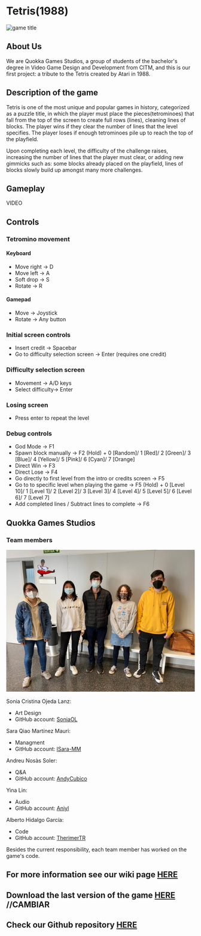 # Tetris(1988)

![game title](https://i0.wp.com/reliveandplay.com/wp-content/uploads/tetris-arcade-portada.jpg?fit=1167%2C723)

## About Us

We are Quokka Games Studios, a group of students of the bachelor's degree in Video Game Design and Development from CITM, and this is our first project: a tribute to the Tetris created by Atari in 1988.

## Description of the game

Tetris is one of the most unique and popular games in history, categorized as a puzzle title, in which the player must place the pieces(tetrominoes) that fall from the top of the screen to create full rows (lines), cleaning lines of blocks. The player wins if they clear the number of lines that the level specifies. The player loses if enough tetrominoes pile up to reach the top of the playfield.

Upon completing each level, the difficulty of the challenge raises, increasing the number of lines that the player must clear, or adding new gimmicks such as: some blocks already placed on the playfield, lines of blocks slowly build up amongst many more challenges.


## Gameplay

VIDEO


## Controls

### Tetromino movement

#### Keyboard
* Move right -> D
* Move left -> A
* Soft drop -> S
* Rotate -> R

#### Gamepad
* Move -> Joystick
* Rotate -> Any button 
### Initial screen controls

* Insert credit -> Spacebar 
* Go to difficulty selection screen -> Enter (requires one credit)

### Difficulty selection screen
* Movement -> A/D keys
* Select difficulty-> Enter

### Losing screen
* Press enter to repeat the level


### Debug controls
* God Mode -> F1
* Spawn block manually -> F2 (Hold) + 0 [Random]/ 1 [Red]/ 2 [Green]/ 3 [Blue]/ 4 [Yellow]/ 5 [Pink]/ 6 [Cyan]/ 7 [Orange] 
* Direct Win -> F3
* Direct Lose -> F4
* Go directly to first level from the intro or credits screen -> F5
* Go to to specific level when playing the game -> F5 (Hold) + 0 [Level 10]/ 1 [Level 1]/ 2 [Level 2]/ 3 [Level 3]/ 4 [Level 4]/ 5 [Level 5]/ 6 [Level 6]/ 7 [Level 7] 
* Add completed lines / Subtract lines to complete -> F6



## Quokka Games Studios

### Team members

![Group photo](https://github.com/lSara-MM/project1-tetris/blob/main/SS/group%20photo.png?raw=true)

Sonia Cristina Ojeda Lanz:
* Art Design
* GitHub account: [SoniaOL](https://github.com/SoniaOL)

Sara Qiao Martínez Mauri: 
* Managment
* GitHub account: [lSara-MM](https://github.com/lSara-MM)

Andreu Nosàs Soler:
* Q&A
* GitHub account: [AndyCubico](https://github.com/AndyCubico)

Yina Lin:
* Audio
* GitHub account: [Aniyl](https://github.com/Aniyl)

Alberto Hidalgo García:
* Code
* GitHub account: [TherimerTR](https://github.com/TheimerTR)


 Besides the current responsibility, each team member has worked on the game's code.



## For more information see our wiki page [HERE](https://github.com/lSara-MM/project1-tetris/wiki)

## Download the last version of the game [HERE](https://github.com/lSara-MM/project1-tetris/releases/tag/v0.5) //CAMBIAR

## Check our Github repository [HERE](https://github.com/lSara-MM/project1-tetris)

